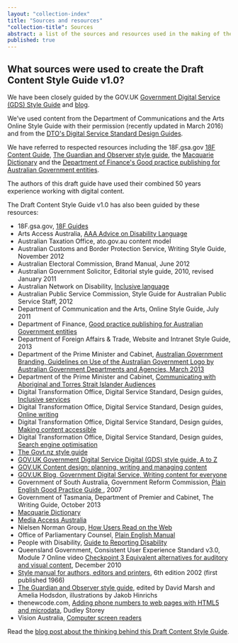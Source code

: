 ```yaml
---
layout: "collection-index"
title: "Sources and resources"
"collection-title": Sources
abstract: a list of the sources and resources used in the making of the GOV.AU Draft Content Style Guide v1.0 created by the Digital Transformation Office.
published: true
---
```


## What sources were used to create the Draft Content Style Guide v1.0?

We have been closely guided by the GOV.UK [Government Digital Service (GDS) Style Guide](https://www.gov.uk/guidance/style-guide) and [blog](https://gds.blog.gov.uk/).

We’ve used content from the Department of Communications and the Arts Online Style Guide with their permission (recently updated in March 2016) and from the [DTO's Digital Service Standard Design Guides](https://www.dto.gov.au/standard/design-guides/).

We have referred to respected resources including the 18F.gsa.gov [18F Content Guide](https://pages.18f.gov/content-guide/), [The Guardian and Observer style guide](https://www.theguardian.com/info/series/guardian-and-observer-style-guide), the [Macquarie Dictionary](https://www.macquariedictionary.com.au/) and the [Department of Finance's Good practice publishing for Australian Government entities](https://www.finance.gov.au/publications/good-practice-publishing/).

The authors of this draft guide have used their combined 50 years experience working with digital content.

The Draft Content Style Guide v1.0 has also been guided by these resources:

- 18F.gsa.gov, [18F Guides](https://pages.18f.gov/guides/)
- Arts Access Australia, [AAA Advice on Disability Language](http://www.artsaccessaustralia.org/resources/advice-sheets/63-aaa-advice-on-disability-language)
- Australian Taxation Office, ato.gov.au content model
- Australian Customs and Border Protection Service, Writing Style Guide, November 2012
- Australian Electoral Commission, Brand Manual, June 2012
- Australian Government Solicitor, Editorial style guide, 2010, revised January 2011
- Australian Network on Disability, [Inclusive language](http://www.and.org.au/pages/inclusive-language.html)
- Australian Public Service Commission, Style Guide for Australian Public Service Staff, 2012
- Department of Communication and the Arts, Online Style Guide, July 2011
- Department of Finance, [Good practice publishing for Australian Government entities](https://www.finance.gov.au/publications/good-practice-publishing/)
- Department of Foreign Affairs & Trade, Website and Intranet Style Guide, 2013 
- Department of the Prime Minister and Cabinet, [Australian Government Branding, Guidelines on Use of the Australian Government Logo by Australian Government Departments and Agencies, March 2013](https://www.dpmc.gov.au/sites/default/files/publications/Australian_Government_Branding_Design_Guidelines.pdf)
- Department of the Prime Minister and Cabinet, [Communicating with Aboriginal and Torres Strait Islander Audiences](https://www.dpmc.gov.au/resource-centre/indigenous-affairs/communicating-aboriginal-and-torres-strait-islander-audiences)
- Digital Transformation Office, Digital Service Standard, Design guides, [Inclusive services](https://www.dto.gov.au/standard/design-guides/inclusive-services/)
- Digital Transformation Office, Digital Service Standard, Design guides, [Online writing](https://www.dto.gov.au/standard/design-guides/online-writing/)
- Digital Transformation Office, Digital Service Standard, Design guides, [Making content accessible](https://www.dto.gov.au/standard/design-guides/making-content-accessible/)
- Digital Transformation Office, Digital Service Standard, Design guides, [Search engine optimisation](https://www.dto.gov.au/standard/design-guides/search-engine-optimisation/)
- [The Govt.nz style guide](https://www.govt.nz/about/our-style-guide/)
- [GOV.UK Government Digital Service Digital (GDS) style guide, A to Z](https://www.gov.uk/guidance/style-guide/a-to-z-of-gov-uk-style)
- [GOV.UK Content design: planning, writing and managing content](https://www.gov.uk/guidance/content-design)
- [GOV.UK Blog, Government Digital Service, Writing content for everyone](https://gds.blog.gov.uk/2016/02/23/writing-content-for-everyone/)
- Government of South Australia, Government Reform Commission, [Plain English Good Practice Guide ](http://publicsector.sa.gov.au/wp-content/uploads/20070101-Good-practice-guide-Plain-English.pdf), 2007
- Government of Tasmania, Department of Premier and Cabinet, The Writing Guide, October 2013
- [Macquarie Dictionary](https://www.macquariedictionary.com.au/)
- [Media Access Australia](http://www.mediaaccess.org.au/)
- Nielsen Norman Group, [How Users Read on the Web](https://www.nngroup.com/articles/how-users-read-on-the-web/)
- Office of Parliamentary Counsel, [Plain English Manual](https://www.opc.gov.au/plain/docs.htm)
- People with Disability, [Guide to Reporting Disability](http://www.pwd.org.au/library/guide-to-reporting-disability.html)
- Queensland Government, Consistent User Experience Standard v3.0, Module 7 Online video [Checkpoint 3 Equivalent alternatives for auditory and visual content](http://www.qld.gov.au/web/cue/module7/checkpoints/checkpoint03/), December 2010
- [Style manual for authors, editors and printers](http://www.australia.gov.au/about-government/publications/style-manual), 6th edition 2002 (first published 1966) 
- [The Guardian and Observer style guide](https://www.theguardian.com/info/series/guardian-and-observer-style-guide), edited by David Marsh and Amelia Hodsdon, illustrations by Jakob Hinrichs
- thenewcode.com, [Adding phone numbers to web pages with HTML5 and microdata](http://thenewcode.com/536/Adding-Phone-Numbers-To-Web-Pages-With-HTML5-and-Microdata), Dudley Storey
- Vision Australia, [Computer screen readers](http://www.visionaustralia.org/living-with-low-vision/learning-to-live-independently/using-technology-and-computers/technology-overview/computer-screen-readers)

Read the [blog post about the thinking behind this Draft Content Style Guide](https://www.dto.gov.au/blog/walking-the-talk/).
